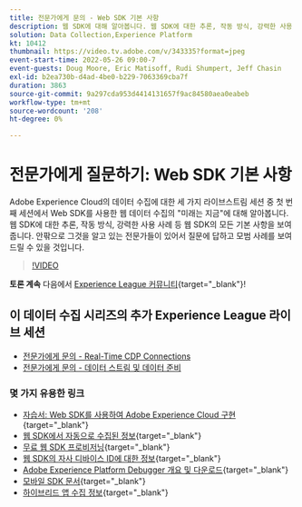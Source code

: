 ```yaml
---
title: 전문가에게 문의 - Web SDK 기본 사항
description: 웹 SDK에 대해 알아봅니다. 웹 SDK에 대한 추론, 작동 방식, 강력한 사용 사례 등 웹 SDK의 모든 기본 사항을 보여 줍니다.
solution: Data Collection,Experience Platform
kt: 10412
thumbnail: https://video.tv.adobe.com/v/343335?format=jpeg
event-start-time: 2022-05-26 09:00-7
event-guests: Doug Moore, Eric Matisoff, Rudi Shumpert, Jeff Chasin
exl-id: b2ea730b-d4ad-4be0-b229-7063369cba7f
duration: 3863
source-git-commit: 9a297cda953d4414131657f9ac84580aea0eabeb
workflow-type: tm+mt
source-wordcount: '208'
ht-degree: 0%

---
```


# 전문가에게 질문하기: Web SDK 기본 사항

Adobe Experience Cloud의 데이터 수집에 대한 세 가지 라이브스트림 세션 중 첫 번째 세션에서 Web SDK를 사용한 웹 데이터 수집의 &quot;미래는 지금&quot;에 대해 알아봅니다. 웹 SDK에 대한 추론, 작동 방식, 강력한 사용 사례 등 웹 SDK의 모든 기본 사항을 보여 줍니다. 안팎으로 그것을 알고 있는 전문가들이 있어서 질문에 답하고 모범 사례를 보여 드릴 수 있을 것입니다.

>[!VIDEO](https://video.tv.adobe.com/v/343335/?quality=12&learn=on)

**토론 계속** 다음에서 [Experience League 커뮤니티](https://experienceleaguecommunities.adobe.com/t5/adobe-experience-platform-launch/experience-league-live-post-session-discussion-the-basics-of-web/m-p/454159#M283){target="_blank"}!

## 이 데이터 수집 시리즈의 추가 Experience League 라이브 세션

* [전문가에게 문의 - Real-Time CDP Connections](exl-live-episode-06-23-22.md)
* [전문가에게 문의 - 데이터 스트림 및 데이터 준비](exl-live-episode-07-21-22.md)

### 몇 가지 유용한 링크

* [자습서: Web SDK를 사용하여 Adobe Experience Cloud 구현](https://experienceleague.adobe.com/docs/platform-learn/implement-web-sdk/overview.html?lang=ko-KR){target="_blank"}
* [웹 SDK에서 자동으로 수집된 정보](https://experienceleague.adobe.com/docs/experience-platform/edge/data-collection/automatic-information.html?lang=en){target="_blank"}
* [무료 웹 SDK 프로비저닝](https://adobe.ly/websdkaccess){target="_blank"}
* [웹 SDK의 자사 디바이스 ID에 대한 정보](https://experienceleague.adobe.com/docs/experience-platform/edge/identity/first-party-device-ids.html){target="_blank"}
* [Adobe Experience Platform Debugger 개요 및 다운로드](https://experienceleague.adobe.com/docs/platform-learn/data-collection/debugger/overview.html?lang=en){target="_blank"}
* [모바일 SDK 문서](https://developer.adobe.com/client-sdks/documentation/){target="_blank"}
* [하이브리드 앱 수집 정보](https://experienceleague.adobe.com/docs/mobile-services/ios/sdk-reference-ios/hybrid-app.html){target="_blank"}
